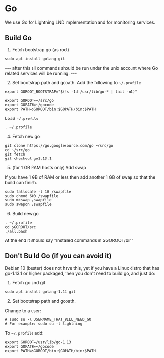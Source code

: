 # Go

We use Go for Lightning LND implementation and for monitoring services.


## Build Go

1. Fetch bootstrap go (as root)

```
sudo apt install golang git
```


--- after this all commands should be run under the unix account where Go related services will be running. ---

2. Set bootstrap path and gopath. Add the following to `~/.profile`

```
export GOROOT_BOOTSTRAP="$(ls -1d /usr/lib/go-* | tail -n1)"

export GOROOT=~/src/go
export GOPATH=~/gocode
export PATH=$GOROOT/bin:$GOPATH/bin:$PATH
```

Load `~/.profile`
```
. ~/.profile
```

4. Fetch new go
```
git clone https://go.googlesource.com/go ~/src/go
cd ~/src/go
git fetch
git checkout go1.13.1
```

5. (for 1 GB RAM hosts only) Add swap

If you have 1 GB of RAM or less then add another 1 GB of swap so that the build can finish.

```
sudo fallocate -l 1G /swapfile
sudo chmod 600 /swapfile
sudo mkswap /swapfile
sudo swapon /swapfile
```


6. Build new go
```
. ~/.profile
cd $GOROOT/src
./all.bash
```
At the end it should say "Installed commands in $GOROOT/bin"



## Don't Build Go (if you can avoid it)

Debian 10 (buster) does not have this, yet if you have a Linux distro that has go-1.13.1 or higher packaged, then you don't need to build go, and just do:

1. Fetch go and git
```
sudo apt install golang-1.13 git
```

2. Set bootstrap path and gopath.

Change to a user:
```
# sudo su -l USERNAME_THAT_WILL_NEED_GO
# For example: sudo su -l lightning
```

To `~/.profile` add:
```
export GOROOT=/usr/lib/go-1.13
export GOPATH=~/gocode
export PATH=$GOROOT/bin:$GOPATH/bin:$PATH
```


